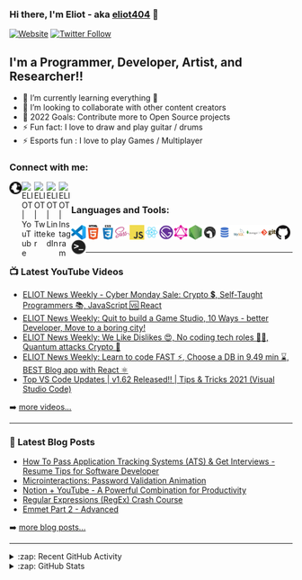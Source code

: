 ### Hi there, I'm Eliot - aka [eliot404][website] 👋 

[![Website](https://img.shields.io/website?label=shrimp.dev&style=for-the-badge&url=https%3A%2F%2F)]([https://thenorthdiets.com](https://twitter.com/lazy_tron))
[![Twitter Follow](https://img.shields.io/twitter/follow/lazy_tron?color=1DA1F2&logo=twitter&style=for-the-badge)](https://twitter.com/lazy_tron)

## I'm a Programmer, Developer, Artist, and Researcher!!

- 🌱 I’m currently learning everything 🤣
- 👯 I’m looking to collaborate with other content creators
- 🥅 2022 Goals: Contribute more to Open Source projects
- ⚡ Fun fact: I love to draw and play guitar / drums
- ⚡ Esports fun : I love to play Games / Multiplayer

### Connect with me:

[<img align="left" alt="thenorthdiets.com" width="22px" src="https://raw.githubusercontent.com/iconic/open-iconic/master/svg/globe.svg" />][website]
[<img align="left" alt="ELIOT | YouTube" width="22px" src="https://cdn.jsdelivr.net/npm/simple-icons@v3/icons/youtube.svg" />][youtube]
[<img align="left" alt="ELIOT | Twitter" width="22px" src="https://cdn.jsdelivr.net/npm/simple-icons@v3/icons/twitter.svg" />][twitter]
[<img align="left" alt="ELIOT | LinkedIn" width="22px" src="https://cdn.jsdelivr.net/npm/simple-icons@v3/icons/linkedin.svg" />][linkedin]
[<img align="left" alt="ELIOT | Instagram" width="22px" src="https://cdn.jsdelivr.net/npm/simple-icons@v3/icons/instagram.svg" />][instagram]

<br />

### Languages and Tools:

[<img align="left" alt="Visual Studio Code" width="26px" src="https://raw.githubusercontent.com/github/explore/80688e429a7d4ef2fca1e82350fe8e3517d3494d/topics/visual-studio-code/visual-studio-code.png" />][webdevplaylist]
[<img align="left" alt="HTML5" width="26px" src="https://raw.githubusercontent.com/github/explore/80688e429a7d4ef2fca1e82350fe8e3517d3494d/topics/html/html.png" />][webdevplaylist]
[<img align="left" alt="CSS3" width="26px" src="https://raw.githubusercontent.com/github/explore/80688e429a7d4ef2fca1e82350fe8e3517d3494d/topics/css/css.png" />][cssplaylist]
[<img align="left" alt="Sass" width="26px" src="https://raw.githubusercontent.com/github/explore/80688e429a7d4ef2fca1e82350fe8e3517d3494d/topics/sass/sass.png" />][cssplaylist]
[<img align="left" alt="JavaScript" width="26px" src="https://raw.githubusercontent.com/github/explore/80688e429a7d4ef2fca1e82350fe8e3517d3494d/topics/javascript/javascript.png" />][jsplaylist]
[<img align="left" alt="React" width="26px" src="https://raw.githubusercontent.com/github/explore/80688e429a7d4ef2fca1e82350fe8e3517d3494d/topics/react/react.png" />][reactplaylist]
[<img align="left" alt="Gatsby" width="26px" src="https://raw.githubusercontent.com/github/explore/e94815998e4e0713912fed477a1f346ec04c3da2/topics/gatsby/gatsby.png" />][webdevplaylist]
[<img align="left" alt="GraphQL" width="26px" src="https://raw.githubusercontent.com/github/explore/80688e429a7d4ef2fca1e82350fe8e3517d3494d/topics/graphql/graphql.png" />][webdevplaylist]
[<img align="left" alt="Node.js" width="26px" src="https://raw.githubusercontent.com/github/explore/80688e429a7d4ef2fca1e82350fe8e3517d3494d/topics/nodejs/nodejs.png" />][webdevplaylist]
[<img align="left" alt="Deno" width="26px" src="https://raw.githubusercontent.com/github/explore/361e2821e2dea67711cde99c9c40ed357061cf27/topics/deno/deno.png" />][webdevplaylist]
[<img align="left" alt="SQL" width="26px" src="https://raw.githubusercontent.com/github/explore/80688e429a7d4ef2fca1e82350fe8e3517d3494d/topics/sql/sql.png" />][webdevplaylist]
[<img align="left" alt="MySQL" width="26px" src="https://raw.githubusercontent.com/github/explore/80688e429a7d4ef2fca1e82350fe8e3517d3494d/topics/mysql/mysql.png" />][webdevplaylist]
[<img align="left" alt="MongoDB" width="26px" src="https://raw.githubusercontent.com/github/explore/80688e429a7d4ef2fca1e82350fe8e3517d3494d/topics/mongodb/mongodb.png" />][webdevplaylist]
[<img align="left" alt="Git" width="26px" src="https://raw.githubusercontent.com/github/explore/80688e429a7d4ef2fca1e82350fe8e3517d3494d/topics/git/git.png" />][webdevplaylist]
[<img align="left" alt="GitHub" width="26px" src="https://raw.githubusercontent.com/github/explore/78df643247d429f6cc873026c0622819ad797942/topics/github/github.png" />][webdevplaylist]
[<img align="left" alt="Terminal" width="26px" src="https://raw.githubusercontent.com/github/explore/80688e429a7d4ef2fca1e82350fe8e3517d3494d/topics/terminal/terminal.png" />][webdevplaylist]

<br />
<br />

---

### 📺 Latest YouTube Videos

<!-- YOUTUBE:START -->
- [ELIOT News Weekly - Cyber Monday Sale: Crypto 💲, Self-Taught Programmers 📚, JavaScript 🆚 React](https://www.youtube.com/channel/UCezwCYIUtlmZ0sryN47YDsg)
- [ELIOT News Weekly: Quit to build a Game Studio, 10 Ways - better Developer, Move to a boring city!](https://www.youtube.com/channel/UCezwCYIUtlmZ0sryN47YDsg)
- [ELIOT News Weekly: We Like Dislikes 😍, No coding tech roles 👨‍💻, Quantum attacks Crypto 🚨](https://www.youtube.com/channel/UCezwCYIUtlmZ0sryN47YDsg)
- [ELIOT News Weekly: Learn to code FAST ⚡, Choose a DB in 9.49 min ⌛, BEST Blog app with React ⚛](https://www.youtube.com/channel/UCezwCYIUtlmZ0sryN47YDsg)
- [Top VS Code Updates | v1.62 Released!! | Tips &amp; Tricks 2021 &lpar;Visual Studio Code&rpar;](https://www.youtube.com/channel/UCezwCYIUtlmZ0sryN47YDsg)
<!-- YOUTUBE:END -->

➡️ [more videos...](https://www.youtube.com/channel/UCezwCYIUtlmZ0sryN47YDsg)

---

### 📕 Latest Blog Posts

<!-- BLOG-POST-LIST:START -->
- [How To Pass Application Tracking Systems &lpar;ATS&rpar; &amp; Get Interviews - Resume Tips for Software Developer](https://www.youtube.com/channel/UCezwCYIUtlmZ0sryN47YDsg)
- [Microinteractions: Password Validation Animation](https://www.youtube.com/channel/UCezwCYIUtlmZ0sryN47YDsg)
- [Notion + YouTube - A Powerful Combination for Productivity](https://www.youtube.com/channel/UCezwCYIUtlmZ0sryN47YDsg)
- [Regular Expressions &lpar;RegEx&rpar; Crash Course](https://www.youtube.com/channel/UCezwCYIUtlmZ0sryN47YDsg)
- [Emmet Part 2 - Advanced](https://www.youtube.com/channel/UCezwCYIUtlmZ0sryN47YDsg)
<!-- BLOG-POST-LIST:END -->

➡️ [more blog posts...](https://shrimps.dev)

---

<details>
  <summary>:zap: Recent GitHub Activity</summary>
  
<!--START_SECTION:activity-->
1. 🗣 Commented on [#2](https://github.com/eliot404/Baby_Care) in [eliot404/Baby_Care](https://github.com/eliot404/Baby_Care)
2. ❗️ Closed issue [#2](https://github.com/eliot404/Baby_Care) in [eliot404/Baby_Care]https://github.com/eliot404/Baby_Care)
3. ❌ Closed PR [#11](https://github.com/eliot404/Baby_Care) in [eliot404/Baby_Care](https://github.com/eliot404/Baby_Care)
4. 🗣 Commented on [#11](https://github.com/eliot404/Uber_with_new_concepts) in [eliot404/Uber_with_new_concepts](https://github.com/eliot404/Uber_with_new_concepts)
5. 🎉 Merged PR [#10](https://github.com/eliot404/Uber_with_new_concepts) in [eliot404/Uber_with_new_concepts)](https://github.com/eliot404/Uber_with_new_concepts)
<!--END_SECTION:activity-->

</details>

<details>
  <summary>:zap: GitHub Stats</summary>

  <img align="left" alt="Eliot's GitHub Stats" src="www.shrimps.dev" />

</details>

[website]: https://facebook.com/blueimlee
[twitter]: https://twitter.com/justicepaco
[youtube]: https://www.youtube.com/channel/UCezwCYIUtlmZ0sryN47YDsg
[instagram]: https://instagram.com/raxa_babar
[linkedin]: https://linkedin.com/in/eliot404
[webdevplaylist]: https://www.youtube.com/channel/UCezwCYIUtlmZ0sryN47YDsg
[jsplaylist]:https://www.youtube.com/channel/UCezwCYIUtlmZ0sryN47YDsg
[cssplaylist]: https://www.youtube.com/channel/UCezwCYIUtlmZ0sryN47YDsg
[reactplaylist]:https://www.youtube.com/channel/UCezwCYIUtlmZ0sryN47YDsg
